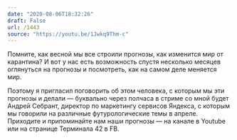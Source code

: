 ```yaml
---
date: "2020-08-06T18:32:26"
draft: False
url: /1443
source: "https://youtu.be/1Jwkq9Thm-c"
---
```


Помните, как весной мы все строили прогнозы, как изменится мир от карантина? И вот у нас есть возможность спустя несколько месяцев оглянуться на прогнозы и посмотреть, как на самом деле меняется мир. 

Поэтому я пригласил поговорить об этом человека, с которым мы эти прогнозы и делали — буквально через полчаса в стриме со мной будет Андрей Себрант,  директор по маркетингу сервисов Яндекса, с которым мы говорили на различные футурологические темы в апреле. Приходите и припоминайте нам наши прогнозы — на канале в Youtube или на странице Терминала 42 в FB.
